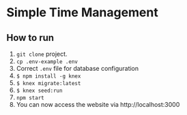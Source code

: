 # Simple Time Management

## How to run
1. `git clone` project.
2. `cp .env-example .env`
3. Correct `.env` file for database configuration
4. `$ npm install -g knex`
5. `$ knex migrate:latest`
6. `$ knex seed:run`
7. `npm start`
8. You can now access the website via http://localhost:3000